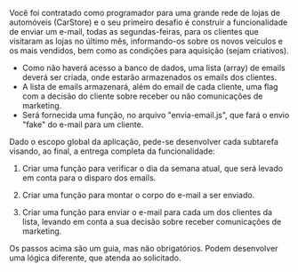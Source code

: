 Você foi contratado como programador para uma grande rede de lojas de automóveis (CarStore) e o seu primeiro desafio é construir a funcionalidade de enviar um e-mail, todas as segundas-feiras, para os clientes que visitaram as lojas no último mês, informando-os sobre os novos veículos e os mais vendidos, bem como as condições para aquisição (sejam criativos).

-  Como não haverá acesso a banco de dados, uma lista (array) de emails deverá ser criada, onde estarão armazenados os emails dos clientes.
-  A lista de emails armazenará, além do email de cada cliente, uma flag com a decisão do cliente sobre receber ou não comunicações de marketing.
-  Será fornecida uma função, no arquivo "envia-email.js", que fará o envio "fake" do e-mail para um cliente.

Dado o escopo global da aplicação, pede-se desenvolver cada subtarefa visando, ao final, a entrega completa da funcionalidade:

1. Criar uma função para verificar o dia da semana atual, que será levado em conta para o disparo dos emails.

2. Criar uma função para montar o corpo do e-mail a ser enviado.

3. Criar uma função para enviar o e-mail para cada um dos clientes da lista, levando em conta a sua decisão sobre receber comunicações de marketing.

Os passos acima são um guia, mas não obrigatórios. Podem desenvolver uma lógica diferente, que atenda ao solicitado.
